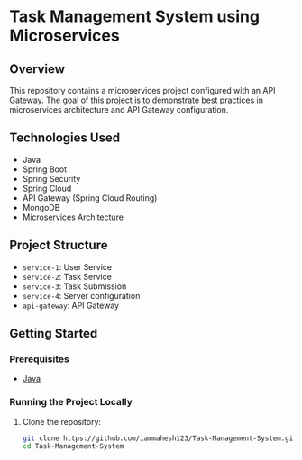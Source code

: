 # Task Management System using Microservices

## Overview

This repository contains a microservices project configured with an API Gateway. The goal of this project is to demonstrate best practices in microservices architecture and API Gateway configuration.

## Technologies Used

- Java
- Spring Boot
- Spring Security
- Spring Cloud
- API Gateway (Spring Cloud Routing)
- MongoDB 
- Microservices Architecture

## Project Structure

- `service-1`: User Service
- `service-2`: Task Service
- `service-3`: Task Submission
- `service-4`: Server configuration
- `api-gateway`: API Gateway 

## Getting Started

### Prerequisites

- [Java](https://www.oracle.com/java/technologies/javase-downloads.html)

### Running the Project Locally

1. Clone the repository:

   ```bash
   git clone https://github.com/iammahesh123/Task-Management-System.git
   cd Task-Management-System



